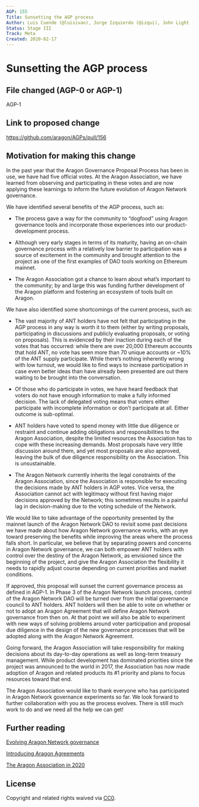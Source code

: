```yaml
---
AGP: 155
Title: Sunsetting the AGP process
Author: Luis Cuende (@luisivan), Jorge Izquierdo (@izqui), John Light (@john-light)  
Status: Stage III
Track: Meta
Created: 2020-02-17
---
```


# Sunsetting the AGP process

## File changed (AGP-0 or AGP-1)

AGP-1

## Link to proposed change

https://github.com/aragon/AGPs/pull/156

## Motivation for making this change

In the past year that the Aragon Governance Proposal Process has been in use, we have had five official votes. At the Aragon Association, we have learned from observing and participating in these votes and are now applying these learnings to inform the future evolution of Aragon Network governance. 

We have identified several benefits of the AGP process, such as:

- The process gave a way for the community to “dogfood” using Aragon governance tools and incorporate those experiences into our product-development process.

- Although very early stages in terms of its maturity, having an on-chain governance process with a relatively low barrier to participation was a source of excitement in the community and brought attention to the project as one of the first examples of DAO tools working on Ethereum mainnet.

- The Aragon Association got a chance to learn about what’s important to the community; by and large this was funding further development of the Aragon platform and fostering an ecosystem of tools built on Aragon.

We have also identified some shortcomings of the current process, such as:

- The vast majority of ANT holders have not felt that participating in the AGP process in any way is worth it to them (either by writing proposals, participating in discussions and publicly evaluating proposals, or voting on proposals). This is evidenced by their inaction during each of the votes that has occurred: while there are over 20,000 Ethereum accounts that hold ANT, no vote has seen more than 70 unique accounts or ~10% of the ANT supply participate. While there’s nothing inherently wrong with low turnout, we would like to find ways to increase participation in case even better ideas than have already been presented are out there waiting to be brought into the conversation.

- Of those who do participate in votes, we have heard feedback that voters do not have enough information to make a fully informed decision. The lack of delegated voting means that voters either participate with incomplete information or don’t participate at all. Either outcome is sub-optimal.

- ANT holders have voted to spend money with little due diligence or restraint and continue adding obligations and responsibilities to the Aragon Association, despite the limited resources the Association has to cope with these increasing demands. Most proposals have very little discussion around them, and yet most proposals are also approved, leaving the bulk of due diligence responsibility on the Association. This is unsustainable.

- The Aragon Network currently inherits the legal constraints of the Aragon Association, since the Association is responsible for executing the decisions made by ANT holders in AGP votes. Vice versa, the Association cannot act with legitimacy without first having major decisions approved by the Network; this sometimes results in a painful lag in decision-making due to the voting schedule of the Network.

We would like to take advantage of the opportunity presented by the mainnet launch of the Aragon Network DAO to revisit some past decisions we have made about how Aragon Network governance works, with an eye toward preserving the benefits while improving the areas where the process falls short. In particular, we believe that by separating powers and concerns in Aragon Network governance, we can both empower ANT holders with control over the destiny of the Aragon Network, as envisioned since the beginning of the project, and give the Aragon Association the flexibility it needs to rapidly adjust course depending on current priorities and market conditions.

If approved, this proposal will sunset the current governance process as defined in AGP-1. In Phase 3 of the Aragon Network launch process, control of the Aragon Network DAO will be turned over from the initial governance council to ANT holders. ANT holders will then be able to vote on whether or not to adopt an Aragon Agreement that will define Aragon Network governance from then on. At that point we will also be able to experiment with new ways of solving problems around voter participation and proposal due diligence in the design of the new governance processes that will be adopted along with the Aragon Network Agreement.

Going forward, the Aragon Association will take responsibility for making decisions about its day-to-day operations as well as long-term treasury management. While product development has dominated priorities since the project was announced to the world in 2017, the Association has now made adoption of Aragon and related products its #1 priority and plans to focus resources toward that end.

The Aragon Association would like to thank everyone who has participated in Aragon Network governance experiments so far. We look forward to further collaboration with you as the process evolves. There is still much work to do and we need all the help we can get!

## Further reading

[Evolving Aragon Network governance](TBD)

[Introducing Aragon Agreements](https://blog.aragon.one/aragon-agreements/)

[The Aragon Association in 2020](https://blog.aragon.org/association-2020/)

## License
Copyright and related rights waived via [CC0](https://creativecommons.org/publicdomain/zero/1.0/).
